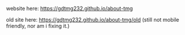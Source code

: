 website here: https://gdtmg232.github.io/about-tmg

old site here: https://gdtmg232.github.io/about-tmg/old (still not mobile friendly, nor am i fixing it.)
